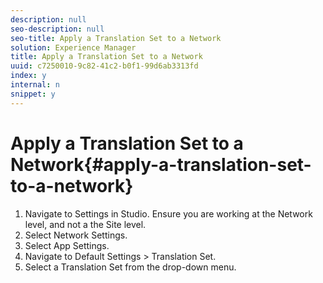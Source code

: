 ```yaml
---
description: null
seo-description: null
seo-title: Apply a Translation Set to a Network
solution: Experience Manager
title: Apply a Translation Set to a Network
uuid: c7250010-9c82-41c2-b0f1-99d6ab3313fd
index: y
internal: n
snippet: y
---
```


# Apply a Translation Set to a Network{#apply-a-translation-set-to-a-network}

1. Navigate to Settings in Studio. Ensure you are working at the Network level, and not a the Site level.
1. Select Network Settings.
1. Select App Settings.
1. Navigate to Default Settings > Translation Set.
1. Select a Translation Set from the drop-down menu.

